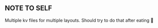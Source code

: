 ## NOTE TO SELF

Multiple kv files for multiple layouts. Should try to do that after eating :hamburger:
